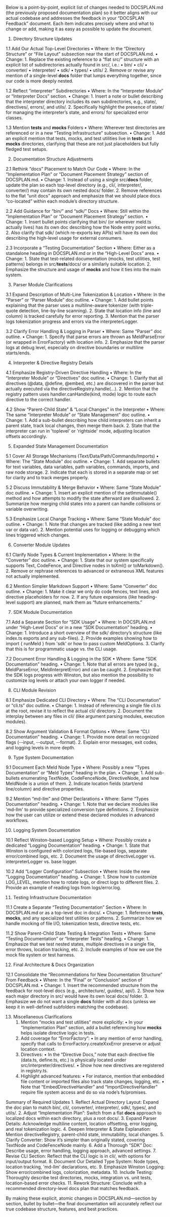 Below is a point-by-point, explicit list of changes needed to DOCSPLAN.md (the previously proposed documentation plan) so it better aligns with our actual codebase and addresses the feedback in your “DOCSPLAN Feedback” document. Each item indicates precisely where and what to change or add, making it as easy as possible to update the document.

1. Directory Structure Updates

1.1 Add Our Actual Top-Level Directories
	•	Where: In the “Directory Structure” or “File Layout” subsection near the start of DOCSPLAN.md.
	•	Change:
	1.	Replace the existing reference to a “flat src/” structure with an explicit list of subdirectories actually found in src/, i.e.:
	•	bin/
	•	cli/
	•	converter/
	•	interpreter/
	•	sdk/
	•	types/
	•	utils/
	2.	Remove or revise any mention of a single-level __docs__ folder that lumps everything together, since our code is more deeply nested.

1.2 Reflect “interpreter” Subdirectories
	•	Where: In the “Interpreter Module” or “Interpreter Docs” section.
	•	Change:
	1.	Insert a note or bullet describing that the interpreter directory includes its own subdirectories, e.g., state/, directives/, errors/, and utils/.
	2.	Specifically highlight the presence of state/ for managing the interpreter’s state, and errors/ for specialized error classes.

1.3 Mention __tests__ and __mocks__ Folders
	•	Where: Wherever test directories are referenced or in a new “Testing Infrastructure” subsection.
	•	Change:
	1.	Add an explicit mention that tests, mocks, and test utilities live in __tests__ and __mocks__ directories, clarifying that these are not just placeholders but fully fledged test setups.

2. Documentation Structure Adjustments

2.1 Rethink “docs” Placement to Match Our Code
	•	Where: In the “Implementation Plan” or “Document Placement Strategy” section of DOCSPLAN.md.
	•	Change:
	1.	Instead of using a single src/__docs__ folder, update the plan so each top-level directory (e.g., cli/, interpreter/, converter/) may contain its own nested docs/ folder.
	2.	Remove references to the flat “unit docs” approach and emphasize that we should place docs “co-located” within each module’s directory structure.

2.2 Add Guidance for “bin/” and “sdk/” Docs
	•	Where: Still within the “Implementation Plan” or “Document Placement Strategy” section.
	•	Change:
	1.	Insert bullet points clarifying that bin/ (or wherever meld.ts actually lives) has its own doc describing how the Node entry point works.
	2.	Also clarify that sdk/ (which re-exports key APIs) will have its own doc describing the high-level usage for external consumers.

2.3 Incorporate a “Testing Documentation” Section
	•	Where: Either as a standalone heading in DOCSPLAN.md or in the “High-Level Docs” area.
	•	Change:
	1.	State that test-related documentation (mocks, test utilities, test patterns) belongs in src/__tests__/docs/ or a similarly suitable location.
	2.	Emphasize the structure and usage of __mocks__ and how it ties into the main system.

3. Parser Module Clarifications

3.1 Expand Description of Multi-Line Tokenization & Location
	•	Where: In the “Parser” or “Parser Module” doc outline.
	•	Change:
	1.	Add bullet points explaining that the parser uses a multiline-aware tokenizer (with triple-quote detection, line-by-line scanning).
	2.	State that location info (line and column) is tracked carefully for error reporting.
	3.	Mention that the parser logs tokenization progress and errors via the interpreterLogger.

3.2 Clarify Error Handling & Logging in Parser
	•	Where: Same “Parser” doc outline.
	•	Change:
	1.	Specify that parse errors are thrown as MeldParseError (or wrapped in ErrorFactory) with location info.
	2.	Emphasize that the parser logs at debug level, especially on directive boundaries or multiline starts/ends.

4. Interpreter & Directive Registry Details

4.1 Emphasize Registry-Driven Directive Handling
	•	Where: In the “Interpreter Module” or “Directives” doc outline.
	•	Change:
	1.	Clarify that all directives (@data, @define, @embed, etc.) are discovered in the parser but actually executed via the directiveRegistry.handle(...).
	2.	Mention that the registry pattern uses handler.canHandle(kind, mode) logic to route each directive to the correct handler.

4.2 Show “Parent-Child State” & “Local Changes” in the Interpreter
	•	Where: The same “Interpreter Module” or “State Management” doc outline.
	•	Change:
	1.	Add a sub-bullet describing how child interpreters can inherit a parent state, track local changes, then merge them back.
	2.	State that the interpreter can run in 'toplevel' or 'rightside' mode, adjusting location offsets accordingly.

5. Expanded State Management Documentation

5.1 Cover All Storage Mechanisms (Text/Data/Path/Commands/Imports)
	•	Where: The “State Module” doc outline.
	•	Change:
	1.	Add separate bullets for text variables, data variables, path variables, commands, imports, and raw node storage.
	2.	Indicate that each is stored in a separate map or set for clarity and to track merges properly.

5.2 Discuss Immutability & Merge Behavior
	•	Where: Same “State Module” doc outline.
	•	Change:
	1.	Insert an explicit mention of the setImmutable() method and how attempts to modify the state afterward are disallowed.
	2.	Summarize how merging child states into a parent can handle collisions or variable overwriting.

5.3 Emphasize Local Change Tracking
	•	Where: Same “State Module” doc outline.
	•	Change:
	1.	Note that changes are tracked (like adding a new text var or data var).
	2.	Mention potential uses for logging or debugging which lines triggered which changes.

6. Converter Module Updates

6.1 Clarify Node Types & Current Implementation
	•	Where: In the “Converter” doc outline.
	•	Change:
	1.	State that our system specifically supports Text, CodeFence, and Directive nodes in toXml() or toMarkdown().
	2.	Remove or rephrase references to advanced or extraneous XML features not actually implemented.

6.2 Mention Simpler Markdown Support
	•	Where: Same “Converter” doc outline.
	•	Change:
	1.	Make it clear we only do code fences, text lines, and directive placeholders for now.
	2.	If any future expansions (like heading-level support) are planned, mark them as “future enhancements.”

7. SDK Module Documentation

7.1 Add a Separate Section for “SDK Usage”
	•	Where: In DOCSPLAN.md under “High-Level Docs” or in a new “SDK Documentation” heading.
	•	Change:
	1.	Introduce a short overview of the sdk/ directory’s structure (like index.ts exports and any sub-files).
	2.	Provide examples showing how to import { runMeld } from 'sdk' or how to pass custom MeldOptions.
	3.	Clarify that this is for programmatic usage vs. the CLI usage.

7.2 Document Error Handling & Logging in the SDK
	•	Where: Same “SDK Documentation” heading.
	•	Change:
	1.	Note that all errors are typed (e.g., MeldParseError, MeldInterpretError) and can be caught.
	2.	Emphasize that the SDK logs progress with Winston, but also mention the possibility to customize log levels or attach your own logger if needed.

8. CLI Module Revision

8.1 Emphasize Dedicated CLI Directory
	•	Where: The “CLI Documentation” or “cli.ts” doc outline.
	•	Change:
	1.	Instead of referencing a single file cli.ts at the root, revise it to reflect the actual cli/ directory.
	2.	Document the interplay between any files in cli/ (like argument parsing modules, execution modules).

8.2 Show Argument Validation & Format Options
	•	Where: Same “CLI Documentation” heading.
	•	Change:
	1.	Provide more detail on recognized flags (--input, --output, --format).
	2.	Explain error messages, exit codes, and logging levels in more depth.

9. Type System Documentation

9.1 Document Each Meld Node Type
	•	Where: Possibly a new “Types Documentation” or “Meld Types” heading in the plan.
	•	Change:
	1.	Add sub-bullets enumerating TextNode, CodeFenceNode, DirectiveNode, and how MeldNode is a union of them.
	2.	Indicate location fields (start/end line/column) and directive properties.

9.2 Mention “md-llm” and Other Declarations
	•	Where: Same “Types Documentation” heading.
	•	Change:
	1.	Note that we declare modules like 'md-llm' to provide specialized conversion type definitions.
	2.	Emphasize how the user can utilize or extend these declared modules in advanced workflows.

10. Logging System Documentation

10.1 Reflect Winston-based Logging Setup
	•	Where: Possibly create a dedicated “Logging Documentation” heading.
	•	Change:
	1.	State that Winston is configured with colorized logs, file-based logs, separate error/combined logs, etc.
	2.	Document the usage of directiveLogger vs. interpreterLogger vs. base logger.

10.2 Add “Logger Configuration” Subsection
	•	Where: Inside the new “Logging Documentation” heading.
	•	Change:
	1.	Show how to customize LOG_LEVEL, mention how to rotate logs, or direct logs to different files.
	2.	Provide an example of reading logs from logs/error.log.

11. Testing Infrastructure Documentation

11.1 Create a Separate “Testing Documentation” Section
	•	Where: In DOCSPLAN.md or as a top-level doc in docs/.
	•	Change:
	1.	Reference __tests__, __mocks__, and any specialized test utilities or patterns.
	2.	Summarize how we handle mocking of file I/O, tokenization tests, directive tests, etc.

11.2 Show Parent-Child State Testing & Integration Tests
	•	Where: Same “Testing Documentation” or “Interpreter Tests” heading.
	•	Change:
	1.	Emphasize that we test nested states, multiple directives in a single file, error throws, location tracking, etc.
	2.	Include examples of how we use the mock file system or test harness.

12. Final Architecture & Docs Organization

12.1 Consolidate the “Recommendations for New Documentation Structure” From Feedback
	•	Where: In the “Final” or “Conclusion” section of DOCSPLAN.md.
	•	Change:
	1.	Insert the recommended structure from the feedback for root-level docs (e.g., architecture/, guides/, api/).
	2.	Show how each major directory in src/ would have its own local docs/ folder.
	3.	Emphasize we do not want a single __docs__ folder with all docs (unless we keep it in well-defined subfolders matching the codebase).

13. Miscellaneous Clarifications
	1.	Mention “mocks and test utilities” more explicitly:
	•	In your “Implementation Plan” section, add a bullet referencing how __mocks__ helps isolate directive logic in tests.
	2.	Add coverage for “ErrorFactory”:
	•	In any mention of error handling, specify that calls to ErrorFactory.createXxxError preserve or adjust location context.
	3.	Directives:
	•	In the “Directive Docs,” note that each directive file (data.ts, define.ts, etc.) is physically located under src/interpreter/directives/.
	•	Show how new directives are registered in registry.ts.
	4.	Highlight advanced features:
	•	For instance, mention that embedded file content or imported files also track state changes, logging, etc.
	•	Note that “EmbedDirectiveHandler” and “ImportDirectiveHandler” require file system access and do so via node’s fs/promises.

Summary of Required Updates
	1.	Reflect Actual Directory Layout: Expand the doc plan to match bin/, cli/, converter/, interpreter/, sdk/, types/, and utils/.
	2.	Adjust “Implementation Plan”: Switch from a flat __docs__ approach to localized docs within each directory, plus a root docs/.
	3.	Expand Parser Details: Acknowledge multiline content, location offsetting, error logging, and real tokenization logic.
	4.	Deepen Interpreter & State Explanation: Mention directiveRegistry, parent-child state, immutability, local changes.
	5.	Clarify Converter: Show it’s simpler than originally stated, covering TextNode and CodeFenceNode mainly.
	6.	Add a Thorough “SDK” Doc: Describe usage, error handling, logging approach, advanced settings.
	7.	Revise CLI Section: Reflect that the CLI logic is in cli/, with options for input/output format.
	8.	Document Our Detailed Type System: Node types, location tracking, 'md-llm' declarations, etc.
	9.	Emphasize Winston Logging: Show error/combined logs, colorization, metadata.
	10.	Include Testing: Thoroughly describe test directories, mocks, integration vs. unit tests, location-based error checks.
	11.	Rework Structure: Conclude with a recommended directory-level docs plan that matches feedback.

By making these explicit, atomic changes in DOCSPLAN.md—section by section, bullet by bullet—the final documentation will accurately reflect our true codebase structure, features, and best practices.